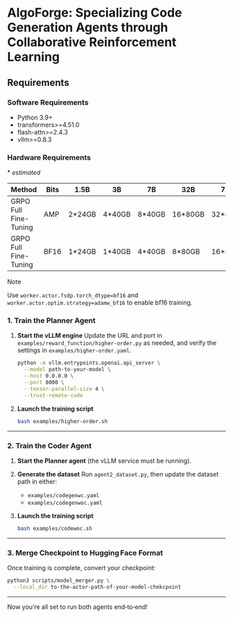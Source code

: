 # AlgoForge: Specializing Code Generation Agents through Collaborative Reinforcement Learning

## Requirements

### Software Requirements

- Python 3.9+
- transformers>=4.51.0
- flash-attn>=2.4.3
- vllm>=0.8.3


### Hardware Requirements

\* *estimated*

| Method                   | Bits |  1.5B  |   3B   |   7B   |   32B   |   72B   |
| ------------------------ | ---- | ------ | ------ | ------ | ------- | ------- |
| GRPO Full Fine-Tuning    |  AMP | 2*24GB | 4*40GB | 8*40GB | 16*80GB | 32*80GB |
| GRPO Full Fine-Tuning    | BF16 | 1*24GB | 1*40GB | 4*40GB |  8*80GB | 16*80GB |

> [!NOTE]
> Use `worker.actor.fsdp.torch_dtype=bf16` and `worker.actor.optim.strategy=adamw_bf16` to enable bf16 training.

### 1. Train the Planner Agent

1. **Start the vLLM engine**
   Update the URL and port in `examples/reward_function/higher-order.py` as needed, and verify the settings in `examples/higher-order.yaml`.

   ```bash
   python -m vllm.entrypoints.openai.api_server \
     --model path-to-your-model \
     --host 0.0.0.0 \
     --port 8000 \
     --tensor-parallel-size 4 \
     --trust-remote-code
   ```

2. **Launch the training script**

   ```bash
   bash examples/higher-order.sh
   ```

---

### 2. Train the Coder Agent

1. **Start the Planner agent** (the vLLM service must be running).

2. **Generate the dataset**
   Run `agent2_dataset.py`, then update the dataset path in either:

   * `examples/codegenwc.yaml`
   * `examples/codegenwoc.yaml`

3. **Launch the training script**

   ```bash
   bash examples/codewoc.sh
   ```

---

### 3. Merge Checkpoint to Hugging Face Format

Once training is complete, convert your checkpoint:

```bash
python3 scripts/model_merger.py \
  --local_dir to-the-actor-path-of-your-model-chekcpoint
```

---

Now you’re all set to run both agents end‑to‑end!
